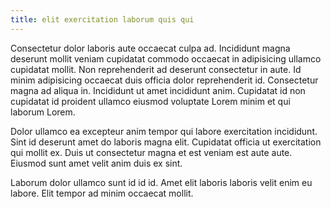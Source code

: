 ```yaml
---
title: elit exercitation laborum quis qui
---
```


Consectetur dolor laboris aute occaecat culpa ad. Incididunt magna deserunt mollit veniam cupidatat commodo occaecat in adipisicing ullamco cupidatat mollit. Non reprehenderit ad deserunt consectetur in aute. Id minim adipisicing occaecat duis officia dolor reprehenderit id. Consectetur magna ad aliqua in. Incididunt ut amet incididunt anim. Cupidatat id non cupidatat id proident ullamco eiusmod voluptate Lorem minim et qui laborum Lorem.

Dolor ullamco ea excepteur anim tempor qui labore exercitation incididunt. Sint id deserunt amet do laboris magna elit. Cupidatat officia ut exercitation qui mollit ex. Duis ut consectetur magna et est veniam est aute aute. Eiusmod sunt amet velit anim duis ex sint.

Laborum dolor ullamco sunt id id id. Amet elit laboris laboris velit enim eu labore. Elit tempor ad minim occaecat mollit.
